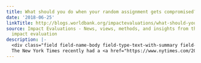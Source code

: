 ```yaml
---
title: What should you do when your random assignment gets compromised?
date: '2018-06-25'
linkTitle: http://blogs.worldbank.org/impactevaluations/what-should-you-do-when-your-random-assignment-gets-compromised
source: Impact Evaluations - News, views, methods, and insights from the world of
  impact evaluation
description: |-
  <div class="field field-name-body field-type-text-with-summary field-label-hidden"><div class="field-items"><div class="field-item even"><p>
  The New York Times recently had a <a href="https://www.nytimes.com/2018/06/13/health/mediterranean-diet-heart-disease.html" rel="nofollow">piece</a> on the retraction and re-issuance of a study in Spain based on a randomized trial of the Mediterranean Diet’s effect on heart disease. The original study was meant to be an individualized random assignment of 7
---
```

